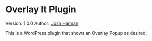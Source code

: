 # Overlay It Plugin
Version: 1.0.0
Author: <a href="http://github.com/joshhannan">Josh Hannan</a>

This is a WordPress plugin that shows an Overlay Popup as desired.